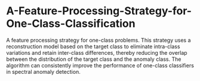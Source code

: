 # A-Feature-Processing-Strategy-for-One-Class-Classification
A feature processing strategy for one-class problems. This strategy uses a reconstruction model based on the target class to eliminate intra-class variations and retain inter-class differences, thereby reducing the overlap between the distribution of the target class and the anomaly class. The algorithm can consistently improve the performance of one-class classifiers in spectral anomaly detection.
